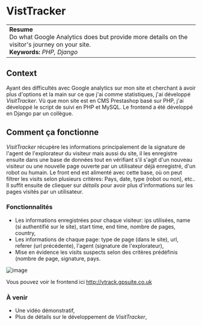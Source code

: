 # VistTracker
<table><tr><td>
<b>Resume</b>
<br>
Do what Google Analytics does but provide more details on the visitor's journey on your site.
<br>
<b>Keywords:</b> <i>PHP, Django</i>
</td></tr></table>

## Context
Ayant des difficultés avec Google analytics sur mon site et cherchant à avoir plus d'options et la main sur ce que j'ai comme statistiques, j'ai développé _VisitTracker_. Vù que mon site est en CMS Prestashop basé sur PHP, j'ai développé le script de suivi en PHP et MySQL. Le frontend a été développé en Django par un collègue. 

## Comment ça fonctionne
_VisitTracker_ récupère les informations principalement de la signature de l'agent de l'explorateur du visiteur mais aussi du site, il les enregistre ensuite dans une base de données tout en vérifiant s'il s'agit d'un nouveau visiteur ou une nouvelle page ouverte par un utilisateur déjà enregistré, d'un robot ou humain. Le front end est alimenté avec cette base, où on peut filtrer les visits selon plusieurs critères: Pays, date, type (robot ou non), etc.. Il suffit ensuite de cliequer sur _détails_ pour avoir plus d'informations sur les pages visités par un utilisateur.

### Fonctionnalités 
- Les informations enregistrées pour chaque visiteur: ips utilisées,	name (si authentifié sur le site),	start time,	end time,	nombre de pages,	country,
- Les informations de chaque page: type de page (dans le site), url, referer (url précédente), l'agent (signature de l'explorateur),
- Mise en évidence les visits suspects selon des critères prédéfinis (nombre de page, signature, pays.

![image](https://github.com/elho2007/VisitTrack/assets/34011591/2c2565df-8152-44fc-9cf4-18600337a4b8)

Vous pouvez voir le frontend ici http://vtrack.gpsuite.co.uk

### À venir
- Une vidéo démonstratif,
- Plus de détails sur le développement de *VisitTracker*,
